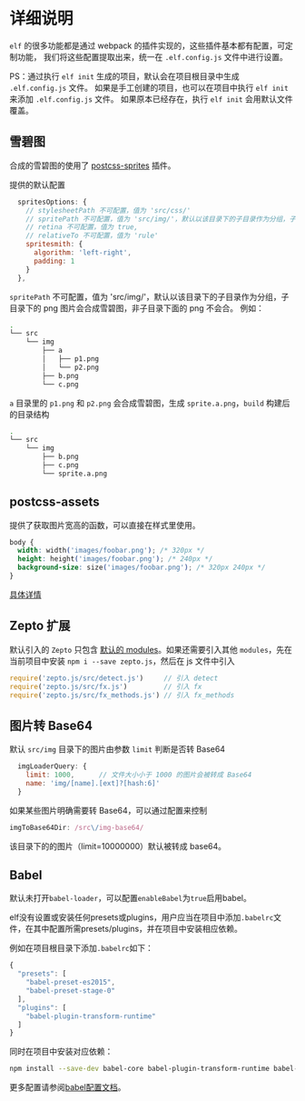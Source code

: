 # 详细说明

`elf` 的很多功能都是通过 webpack 的插件实现的，这些插件基本都有配置，可定制功能，
我们将这些配置提取出来，统一在 `.elf.config.js` 文件中进行设置。

PS：通过执行 `elf init` 生成的项目，默认会在项目根目录中生成 `.elf.config.js` 文件。
如果是手工创建的项目，也可以在项目中执行 `elf init` 来添加 `.elf.config.js` 文件。
如果原本已经存在，执行 `elf init` 会用默认文件覆盖。

## 雪碧图

合成的雪碧图的使用了 [postcss-sprites](https://github.com/2createStudio/postcss-sprites) 插件。

提供的默认配置

```js
  spritesOptions: {
    // stylesheetPath 不可配置，值为 'src/css/'
    // spritePath 不可配置，值为 'src/img/'，默认以该目录下的子目录作为分组，子目录下的 png 图片会合成雪碧图，非子目录下面的 png 不会合
    // retina 不可配置，值为 true,
    // relativeTo 不可配置，值为 'rule'
    spritesmith: {
      algorithm: 'left-right',
      padding: 1
    }
  },
```

`spritePath` 不可配置，值为 'src/img/'，默认以该目录下的子目录作为分组，子目录下的 png 图片会合成雪碧图，非子目录下面的 png 不会合。
例如：

```sh
.
└── src
    └── img
        ├── a
        │   ├── p1.png
        │   └── p2.png
        ├── b.png
        └── c.png
```

`a` 目录里的 `p1.png` 和 `p2.png` 会合成雪碧图，生成 `sprite.a.png`，`build` 构建后的目录结构

```sh
.
└── src
    └── img
        ├── b.png
        ├── c.png
        └── sprite.a.png
```

## postcss-assets

提供了获取图片宽高的函数，可以直接在样式里使用。

```css
body {
  width: width('images/foobar.png'); /* 320px */
  height: height('images/foobar.png'); /* 240px */
  background-size: size('images/foobar.png'); /* 320px 240px */
}
```

[具体详情](https://github.com/assetsjs/postcss-assets#image-dimensions)

## Zepto 扩展

默认引入的 `Zepto` 只包含 [默认的 modules](http://zeptojs.com/#modules)。如果还需要引入其他 `modules`，先在当前项目中安装 `npm i --save zepto.js`，然后在 js 文件中引入

```js
require('zepto.js/src/detect.js')     // 引入 detect
require('zepto.js/src/fx.js')         // 引入 fx
require('zepto.js/src/fx_methods.js') // 引入 fx_methods
```

## 图片转 Base64

默认 `src/img` 目录下的图片由参数 `limit` 判断是否转 Base64

```js
  imgLoaderQuery: {
    limit: 1000,      // 文件大小小于 1000 的图片会被转成 Base64
    name: 'img/[name].[ext]?[hash:6]'
  }
```

如果某些图片明确需要转 Base64，可以通过配置来控制

```js
imgToBase64Dir: /src\/img-base64/
```

该目录下的的图片（limit=10000000）默认被转成 base64。

## Babel

默认未打开`babel-loader`，可以配置`enableBabel`为`true`启用babel。

elf没有设置或安装任何presets或plugins，用户应当在项目中添加`.babelrc`文件，在其中配置所需presets/plugins，并在项目中安装相应依赖。

例如在项目根目录下添加`.babelrc`如下：

```js
{
  "presets": [
    "babel-preset-es2015",
    "babel-preset-stage-0"
  ],
  "plugins": [
    "babel-plugin-transform-runtime"
  ]
}
```

同时在项目中安装对应依赖：

```sh
npm install --save-dev babel-core babel-plugin-transform-runtime babel-preset-es2015 babel-preset-stage-0
```

更多配置请参阅[babel配置文档](https://babeljs.io/docs/usage/api/#options)。
